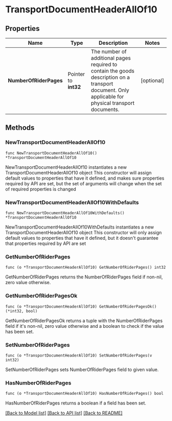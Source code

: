 # TransportDocumentHeaderAllOf10

## Properties

Name | Type | Description | Notes
------------ | ------------- | ------------- | -------------
**NumberOfRiderPages** | Pointer to **int32** | The number of additional pages required to contain the goods description on a transport document. Only applicable for physical transport documents. | [optional] 

## Methods

### NewTransportDocumentHeaderAllOf10

`func NewTransportDocumentHeaderAllOf10() *TransportDocumentHeaderAllOf10`

NewTransportDocumentHeaderAllOf10 instantiates a new TransportDocumentHeaderAllOf10 object
This constructor will assign default values to properties that have it defined,
and makes sure properties required by API are set, but the set of arguments
will change when the set of required properties is changed

### NewTransportDocumentHeaderAllOf10WithDefaults

`func NewTransportDocumentHeaderAllOf10WithDefaults() *TransportDocumentHeaderAllOf10`

NewTransportDocumentHeaderAllOf10WithDefaults instantiates a new TransportDocumentHeaderAllOf10 object
This constructor will only assign default values to properties that have it defined,
but it doesn't guarantee that properties required by API are set

### GetNumberOfRiderPages

`func (o *TransportDocumentHeaderAllOf10) GetNumberOfRiderPages() int32`

GetNumberOfRiderPages returns the NumberOfRiderPages field if non-nil, zero value otherwise.

### GetNumberOfRiderPagesOk

`func (o *TransportDocumentHeaderAllOf10) GetNumberOfRiderPagesOk() (*int32, bool)`

GetNumberOfRiderPagesOk returns a tuple with the NumberOfRiderPages field if it's non-nil, zero value otherwise
and a boolean to check if the value has been set.

### SetNumberOfRiderPages

`func (o *TransportDocumentHeaderAllOf10) SetNumberOfRiderPages(v int32)`

SetNumberOfRiderPages sets NumberOfRiderPages field to given value.

### HasNumberOfRiderPages

`func (o *TransportDocumentHeaderAllOf10) HasNumberOfRiderPages() bool`

HasNumberOfRiderPages returns a boolean if a field has been set.


[[Back to Model list]](../README.md#documentation-for-models) [[Back to API list]](../README.md#documentation-for-api-endpoints) [[Back to README]](../README.md)


